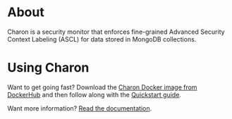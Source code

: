 # About
Charon is a security monitor that enforces fine-grained Advanced Security Context Labeling (ASCL) for data stored in MongoDB collections.

# Using Charon
Want to get going fast? Download the [Charon Docker image from DockerHub](https://cloud.docker.com/u/structsure/repository/docker/structsure/charon) and then follow along with the [Quickstart guide](https://readthedocs.org).

Want more information? [Read the documentation](https://readthedocs.org).

